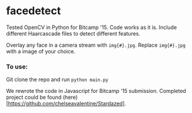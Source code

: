 # facedetect
Tested OpenCV in Python for Bitcamp '15. Code works as it is. Include different Haarcascade files to detect different features.

Overlay any face in a camera stream with `img{#}.jpg`. Replace `img{#}.jpg` with a image of your choice.

### To use:
Git clone the repo and run `python main.py`


We rewrote the code in Javascript for Bitcamp '15 submission. Completed project could be found (here)[https://github.com/chelseavalentine/Stardazed].
